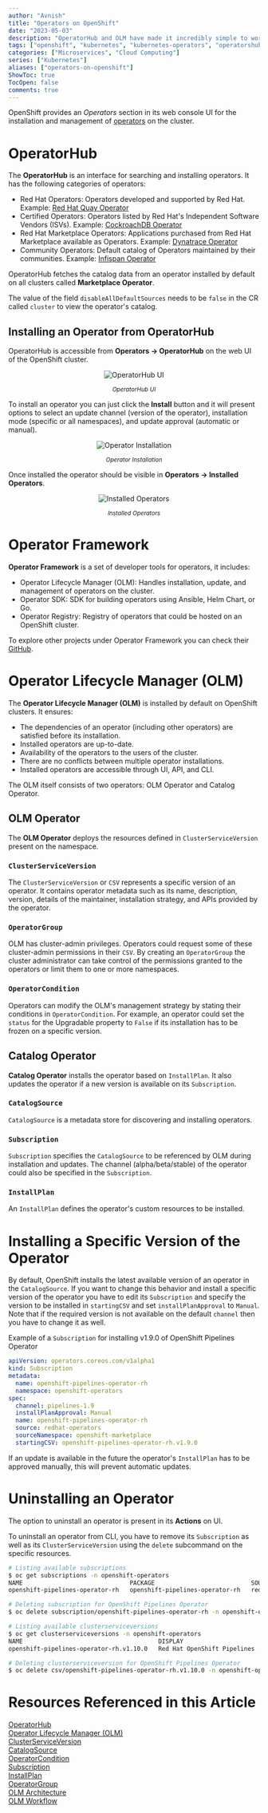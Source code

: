 ```yaml
---
author: "Avnish"
title: "Operators on OpenShift"
date: "2023-05-03"
description: "OperatorHub and OLM have made it incredibly simple to work with operators on OpenShift"
tags: ["openshift", "kubernetes", "kubernetes-operators", "operatorshub", "olm"]
categories: ["Microservices", "Cloud Computing"]
series: ["Kubernetes"]
aliases: ["operators-on-openshift"]
ShowToc: true
TocOpen: false
comments: true
---
```


OpenShift provides an *Operators* section in its web console UI for the installation and management of <a href="/posts/kubernetes/kubernetes-operators/" target="_blank">operators</a> on the cluster.

# OperatorHub
The **OperatorHub** is an interface for searching and installing operators. It has the following categories of operators: 

* Red Hat Operators: Operators developed and supported by Red Hat. Example: [Red Hat Quay Operator](https://catalog.redhat.com/software/container-stacks/detail/5ec53f9d535cb70ab8c02991)
* Certified Operators: Operators listed by Red Hat's Independent Software Vendors (ISVs). Example: [CockroachDB Operator](https://catalog.redhat.com/software/container-stacks/detail/5e9872712989e6a90307acd6)
* Red Hat Marketplace Operators: Applications purchased from Red Hat Marketplace available as Operators. Example: [Dynatrace Operator](https://marketplace.redhat.com/en-us/products/dynatrace)
* Community Operators: Default catalog of Operators maintained by their communities. Example: [Infispan Operator](https://github.com/infinispan/infinispan-operator)

OperatorHub fetches the catalog data from an operator installed by default on all clusters called **Marketplace Operator**. 

The value of the field `disableAllDefaultSources` needs to be `false` in the CR called `cluster` to view the operator's catalog.

## Installing an Operator from OperatorHub
OperatorHub is accessible from **Operators -> OperatorHub** on the web UI of the OpenShift cluster.

<p align="center"><img src="operator-hub.png" alt="OperatorHub UI"></p>
<p align="center"><small><i>OperatorHub UI</i></small></p>

To install an operator you can just click the **Install** button and it will present options to select an update channel (version of the operator), installation mode (specific or all namespaces), and update approval (automatic or manual).

<p align="center"><img src="install-operator.png" alt="Operator Installation"></p>
<p align="center"><small><i>Operator Installation</i></small></p>

Once installed the operator should be visible in **Operators -> Installed Operators**.
<p align="center"><img src="installed-operators.png" alt="Installed Operators"></p>
<p align="center"><small><i>Installed Operators</i></small></p>


# Operator Framework
**Operator Framework** is a set of developer tools for operators, it includes: 

- Operator Lifecycle Manager (OLM): Handles installation, update, and management of operators on the cluster.
- Operator SDK: SDK for building operators using Ansible, Helm Chart, or Go.
- Operator Registry:  Registry of operators that could be hosted on an OpenShift cluster.

To explore other projects under Operator Framework you can check their [GitHub](https://github.com/operator-framework).

# Operator Lifecycle Manager (OLM)
The **Operator Lifecycle Manager (OLM)** is installed by default on OpenShift clusters. It ensures:
* The dependencies of an operator (including other operators) are satisfied before its installation.
* Installed operators are up-to-date.
* Availability of the operators to the users of the cluster.
* There are no conflicts between multiple operator installations.
* Installed operators are accessible through UI, API, and CLI.

The OLM itself consists of two operators: OLM Operator and Catalog Operator.

## OLM Operator
The **OLM Operator** deploys the resources defined in `ClusterServiceVersion` present on the namespace.

### `ClusterServiceVersion`
The `ClusterServiceVersion` or `CSV` represents a specific version of an operator. It contains operator metadata such as its name, description, version, details of the maintainer, installation strategy, and APIs provided by the operator.

### `OperatorGroup`
OLM has cluster-admin privileges. Operators could request some of these cluster-admin permissions in their `CSV`. By creating an `OperatorGroup` the cluster administrator can take control of the permissions granted to the operators or limit them to one or more namespaces.

### `OperatorCondition`
Operators can modify the OLM's management strategy by stating their conditions in `OperatorCondition`. For example, an operator could set the `status` for the Upgradable property to `False` if its installation has to be frozen on a specific version.

## Catalog Operator
**Catalog Operator** installs the operator based on `InstallPlan`. It also updates the operator if a new version is available on its `Subscription`.

### `CatalogSource`
`CatalogSource` is a metadata store for discovering and installing operators.

### `Subscription`
`Subscription` specifies the `CatalogSource` to be referenced by OLM during installation and updates. The channel (alpha/beta/stable) of the operator could also be specified in the `Subscription`.

### `InstallPlan`
An `InstallPlan` defines the operator's custom resources to be installed.

# Installing a Specific Version of the Operator
By default, OpenShift installs the latest available version of an operator in the `CatalogSource`. If you want to change this behavior and install a specific version of the operator you have to edit its `Subscription` and specify the version to be installed in `startingCSV` and set `installPlanApproval` to `Manual`. 
Note that if the required version is not available on the default `channel` then you have to change it as well.

Example of a `Subscription` for installing v1.9.0 of OpenShift Pipelines Operator
```yaml
apiVersion: operators.coreos.com/v1alpha1
kind: Subscription
metadata:
  name: openshift-pipelines-operator-rh
  namespace: openshift-operators
spec:
  channel: pipelines-1.9
  installPlanApproval: Manual
  name: openshift-pipelines-operator-rh
  source: redhat-operators
  sourceNamespace: openshift-marketplace
  startingCSV: openshift-pipelines-operator-rh.v1.9.0
```

If an update is available in the future the operator's `InstallPlan` has to be approved manually, this will prevent automatic updates.

# Uninstalling an Operator
The option to uninstall an operator is present in its **Actions** on UI.

To uninstall an operator from CLI, you have to remove its `Subscription` as well as its `ClusterServiceVersion` using the `delete` subcommand on the specific resources.

```bash
# Listing available subscriptions
$ oc get subscriptions -n openshift-operators
NAME                              PACKAGE                           SOURCE
openshift-pipelines-operator-rh   openshift-pipelines-operator-rh   redhat-operators

# Deleting subscription for OpenShift Pipelines Operator
$ oc delete subscription/openshift-pipelines-operator-rh -n openshift-operators

# Listing available clusterserviceversions
$ oc get clusterserviceversions -n openshift-operators
NAME                                      DISPLAY                       VERSION
openshift-pipelines-operator-rh.v1.10.0   Red Hat OpenShift Pipelines   1.10.0

# Deleting clusterserviceversion for OpenShift Pipelines Operator
$ oc delete csv/openshift-pipelines-operator-rh.v1.10.0 -n openshift-operators
```

# Resources Referenced in this Article
<a href="https://docs.openshift.com/container-platform/4.12/operators/understanding/olm-understanding-operatorhub.html" target="_blank">OperatorHub</a>  
<a href="https://olm.operatorframework.io/" target="_blank">Operator Lifecycle Manager (OLM)</a>  
<a href="https://olm.operatorframework.io/docs/concepts/crds/clusterserviceversion/" target="_blank">ClusterServiceVersion</a>  
<a href="https://olm.operatorframework.io/docs/concepts/crds/catalogsource/" target="_blank">CatalogSource</a>  
<a href="https://olm.operatorframework.io/docs/concepts/crds/operatorcondition/" target="_blank">OperatorCondition</a>  
<a href="https://olm.operatorframework.io/docs/concepts/crds/subscription/" target="_blank">Subscription</a>  
<a href="https://olm.operatorframework.io/docs/concepts/crds/installplan/" target="_blank">InstallPlan</a>  
<a href="https://olm.operatorframework.io/docs/concepts/crds/operatorgroup/" target="_blank">OperatorGroup</a>  
<a href="https://olm.operatorframework.io/docs/concepts/olm-architecture/" target="_blank">OLM Architecture</a>  
<a href="https://docs.openshift.com/container-platform/4.12/operators/understanding/olm/olm-workflow.html#olm-upgrades_olm-workflow" target="_blank">OLM Workflow</a>  